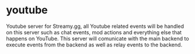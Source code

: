# youtube
Youtube server for Streamy.gg, all Youtube related events will be handled on this server such as chat events, mod actions and everything else that happens on YouTube. This server will comunicate with the main backend to execute events from the backend as well as relay events to the backend.
